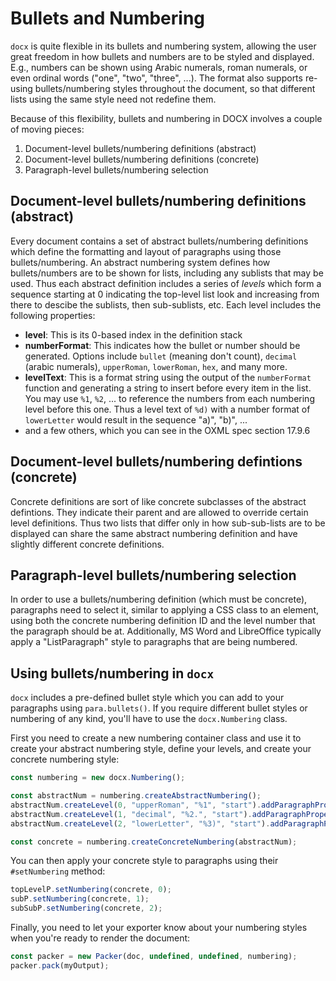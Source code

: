 # Bullets and Numbering

`docx` is quite flexible in its bullets and numbering system, allowing
the user great freedom in how bullets and numbers are to be styled and
displayed. E.g., numbers can be shown using Arabic numerals, roman
numerals, or even ordinal words ("one", "two", "three", ...). The
format also supports re-using bullets/numbering styles throughout the
document, so that different lists using the same style need not
redefine them.

Because of this flexibility, bullets and numbering in DOCX involves a
couple of moving pieces:

1.  Document-level bullets/numbering definitions (abstract)
2.  Document-level bullets/numbering definitions (concrete)
3.  Paragraph-level bullets/numbering selection

## Document-level bullets/numbering definitions (abstract)

Every document contains a set of abstract bullets/numbering
definitions which define the formatting and layout of paragraphs using
those bullets/numbering. An abstract numbering system defines how
bullets/numbers are to be shown for lists, including any sublists that
may be used. Thus each abstract definition includes a series of
_levels_ which form a sequence starting at 0 indicating the top-level
list look and increasing from there to descibe the sublists, then
sub-sublists, etc. Each level includes the following properties:

*   **level**: This is its 0-based index in the definition stack
*   **numberFormat**: This indicates how the bullet or number should be
    generated. Options include `bullet` (meaning don't count), `decimal`
    (arabic numerals), `upperRoman`, `lowerRoman`, `hex`, and many
    more.
*   **levelText**: This is a format string using the output of the
    `numberFormat` function and generating a string to insert before
    every item in the list. You may use `%1`, `%2`, ... to reference the
    numbers from each numbering level before this one. Thus a level
    text of `%d)` with a number format of `lowerLetter` would result in
    the sequence "a)", "b)", ...
*   and a few others, which you can see in the OXML spec section 17.9.6

## Document-level bullets/numbering defintions (concrete)

Concrete definitions are sort of like concrete subclasses of the
abstract defintions. They indicate their parent and are allowed to
override certain level definitions. Thus two lists that differ only in
how sub-sub-lists are to be displayed can share the same abstract
numbering definition and have slightly different concrete definitions.

## Paragraph-level bullets/numbering selection

In order to use a bullets/numbering definition (which must be
concrete), paragraphs need to select it, similar to applying a CSS
class to an element, using both the concrete numbering definition ID
and the level number that the paragraph should be at. Additionally, MS
Word and LibreOffice typically apply a "ListParagraph" style to
paragraphs that are being numbered.

## Using bullets/numbering in `docx`

`docx` includes a pre-defined bullet style which you can add to your
paragraphs using `para.bullets()`. If you require different bullet
styles or numbering of any kind, you'll have to use the
`docx.Numbering` class.

First you need to create a new numbering container class and use it to
create your abstract numbering style, define your levels, and create
your concrete numbering style:

```js
const numbering = new docx.Numbering();

const abstractNum = numbering.createAbstractNumbering();
abstractNum.createLevel(0, "upperRoman", "%1", "start").addParagraphProperty(new Indent(720, 260));
abstractNum.createLevel(1, "decimal", "%2.", "start").addParagraphProperty(new Indent(1440, 980));
abstractNum.createLevel(2, "lowerLetter", "%3)", "start").addParagraphProperty(new Indent(2160, 1700));

const concrete = numbering.createConcreteNumbering(abstractNum);
```

You can then apply your concrete style to paragraphs using their
`#setNumbering` method:

```js
topLevelP.setNumbering(concrete, 0);
subP.setNumbering(concrete, 1);
subSubP.setNumbering(concrete, 2);
```

Finally, you need to let your exporter know about your numbering
styles when you're ready to render the document:

```js
const packer = new Packer(doc, undefined, undefined, numbering);
packer.pack(myOutput);
```
